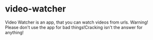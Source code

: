 # video-watcher
Video Watcher is an app, that you can watch videos from urls.
Warning!
Please don't use the app for bad things!Cracking isn't the answer for anything!
